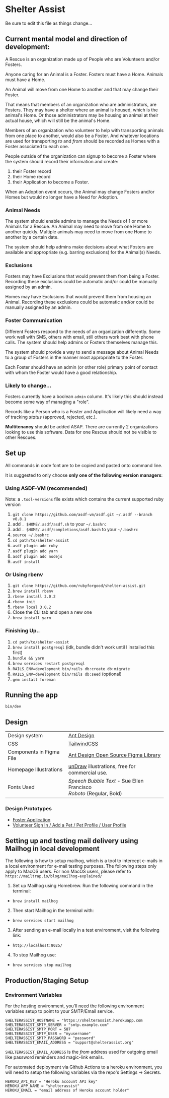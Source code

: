 # Shelter Assist

Be sure to edit this file as things change…

## Current mental model and direction of development:

A Rescue is an organization made up of People who are
Volunteers and/or Fosters.

Anyone caring for an Animal is a Foster.
Fosters must have a Home. Animals must have a Home.

An Animal will move from one Home to another and that may change their Foster.

That means that members of an organization who are administrators, are Fosters. They may have a shelter where an animal is housed, which is the animal's Home. Or those administrators may be housing an animal at their actual house, which will still be the animal's Home.

Members of an organization who volunteer to help with transporting animals from one place to another, would also be a Foster. And whatever locations are used for transporting _to_ and _from_ should be recorded as Homes with a Foster associated to each one.

People outside of the organization can signup to become a Foster where the system should record their information and create:

  1. their Foster record
  2. their Home record
  3. their Application to become a Foster.

When an Adoption event occurs, the Animal may change Fosters and/or Homes but would no longer have a Need for Adoption.

### Animal Needs

The system should enable admins to manage the Needs of 1 or more Animals for a Rescue. An Animal may need to move from one Home to another quickly. Multiple animals may need to move from one Home to another by a certain date.

The system should help admins make decisions about what Fosters are available and appropriate (e.g. barring exclusions) for the Animal(s) Needs.

### Exclusions

Fosters may have Exclusions that would prevent them from being a Foster. Recording these exclusions could be automatic and/or could be manually assigned by an admin.

Homes may have Exclusions that would prevent them from housing an Animal. Recording these exclusions could be automatic and/or could be manually assigned by an admin.

### Foster Communication

Different Fosters respond to the needs of an organization differently. Some work well with SMS, others with email, still others work best with phone calls. The system should help admins or Fosters themselves manage this.

The system should provide a way to send a message about Animal Needs to a group of Fosters in the manner most appropriate to the Foster.

Each Foster should have an admin (or other role) primary point of contact with whom the Foster would have a good relationship.

### Likely to change…

Fosters currently have a boolean `admin` column. It's likely this should instead become some way of managing a "role".

Records like a Person who is a Foster and Application will likely need a way of tracking _status_ (approved, rejected, etc.).

**Multitenancy** should be added ASAP. There are currently 2 organizations looking to use this software. Data for one Rescue should not be visible to other Rescues.

## Set up

All commands in code font are to be copied and pasted onto command line. 

It is suggested
to only choose **only one of the following version managers**:

### Using ASDF-VM (recommended)

Note: a `.tool-versions` file exists which contains the current supported ruby version

1. `git clone https://github.com/asdf-vm/asdf.git ~/.asdf --branch v0.8.1`
1. add `. $HOME/.asdf/asdf.sh` to your `~/.bashrc`
1. add `. $HOME/.asdf/completions/asdf.bash` to your `~/.bashrc`
1. `source ~/.bashrc`
1. `cd path/to/shelter-assist`
1. `asdf plugin add ruby`
1. `asdf plugin add yarn`
1. `asdf plugin add nodejs`
1. `asdf install`

### Or Using rbenv

1. `git clone https://github.com/rubyforgood/shelter-assist.git`
1. `brew install rbenv`
1. `rbenv install 3.0.2`
1. `rbenv init`
1. `rbenv local 3.0.2`
1. Close the CLI tab and open a new one
1. `brew install yarn`

### Finishing Up..

1. `cd path/to/shelter-assist`
1. `brew install postgresql` (idk, bundle didn't work until I installed this first)
1. `bundle && yarn`
1. `brew services restart postgresql`
1. `RAILS_ENV=development bin/rails db:create db:migrate`
1. `RAILS_ENV=development bin/rails db:seed` (optional)
1. `gem install foreman`

## Running the app

```
bin/dev
```

## Design

|                          |                                                              |
| ------------------------ | ------------------------------------------------------------ |
| Design system            | [Ant Design](https://ant.design)                             |
| CSS                      | [TailwindCSS](https://tailwindcss.com/)                      |
| Components in Figma File | [Ant Design Open Source Figma Library](https://www.figma.com/community/file/831698976089873405) |
| Homepage Illustrations   | [unDraw](https://undraw.co/search) illustrations, free for commercial use. |
| Fonts Used               | _Speech Bubble Text_ - Sue Ellen Francisco<br />_Roboto_ (Regular, Bold) |

### Design Prototypes

- [Foster Application](https://www.figma.com/proto/RIfWeZXYmQJEA9Tuwxewzy/Design-File?node-id=86%3A27199&viewport=241%2C48%2C0.69&scaling=min-zoom&starting-point-node-id=86%3A27475&show-proto-sidebar=1)
- [Volunteer Sign In / Add a Pet / Pet Profile / User Profile](https://www.figma.com/proto/RIfWeZXYmQJEA9Tuwxewzy/Design-File?node-id=86%3A27199&viewport=241%2C48%2C0.69&scaling=min-zoom&starting-point-node-id=86%3A27203&show-proto-sidebar=1)

## Setting up and testing mail delivery using Mailhog in local development

The following is how to setup mailhog, which is a tool to intercept e-mails in a local environment for e-mail testing purposes. The following steps only apply to MacOS users. For non MacOS users, please refer to `https://mailtrap.io/blog/mailhog-explained/`

1.  Set up Mailhog using Homebrew. Run the following command in the terminal: 

  * `brew install mailhog`

2. Then start Mailhog in the terminal with:

  * `brew services start mailhog`

3. After sending an e-mail locally in a test environment, visit the following link: 

  * `http://localhost:8025/`

4. To stop Mailhog use:

  * `brew services stop mailhog`

## Production/Staging Setup

### Environment Variables

For the hosting environment, you'll need the following environment variables setup to point to your SMTP/Email service.

```
SHELTERASSIST_HOSTNAME = "https://shelterassist.herokuapp.com
SHELTERASSIST_SMTP_SERVER = "smtp.example.com"
SHELTERASSIST_SMTP_PORT = 587
SHELTERASSIST_SMTP_USER = "myusername"
SHELTERASSIST_SMTP_PASSWORD = "password"
SHELTERASSIST_EMAIL_ADDRESS = "support@shelterassist.org"
```

`SHELTERASSIST_EMAIL_ADDRESS` is the _from_ address used for outgoing email like password reminders and magic-link emails.

For automated deployment via Github Actions to a heroku environment, you will need to setup the following variables via the repo's Settings -> Secrets.

```
HEROKU_API_KEY = "Heroku account API key"
HEROKU_APP_NAME = "shelterassist"
HEROKU_EMAIL = "email address of Heroku account holder"
```
